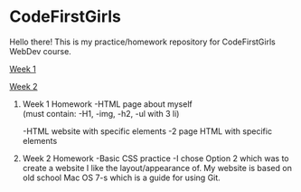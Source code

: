 # CodeFirstGirls

Hello there! This is my practice/homework repository for CodeFirstGirls WebDev course. 

[Week 1](Week1)


[Week 2](Week2)

1. Week 1 Homework
    -HTML page about myself    
    (must contain: -H1, -img, -h2, -ul with 3 li)
    
    -HTML website with specific elements
    -2 page HTML with specific elements

2. Week 2 Homework 
    -Basic CSS practice
    -I chose Option 2 which was to create a website I like the layout/appearance of. My website is based on old school Mac OS 7-s which is a guide for using Git.